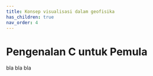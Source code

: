 ```yaml
---
title: Konsep visualisasi dalam geofisika
has_children: true
nav_order: 4
---
```


# Pengenalan C untuk Pemula

bla bla bla